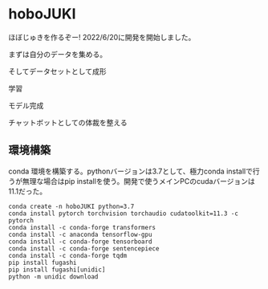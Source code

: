 # hoboJUKI
ほぼじゅきを作るぞー! 2022/6/20に開発を開始しました。

まずは自分のデータを集める。

そしてデータセットとして成形

学習

モデル完成

チャットボットとしての体裁を整える

## 環境構築
conda 環境を構築する。pythonバージョンは3.7として、極力conda installで行うが無理な場合はpip installを使う。開発で使うメインPCのcudaバージョンは11.1だった。
```
conda create -n hoboJUKI python=3.7
conda install pytorch torchvision torchaudio cudatoolkit=11.3 -c pytorch
conda install -c conda-forge transformers
conda install -c anaconda tensorflow-gpu
conda install -c conda-forge tensorboard
conda install -c conda-forge sentencepiece
conda install -c conda-forge tqdm
pip install fugashi
pip install fugashi[unidic]
python -m unidic download
```